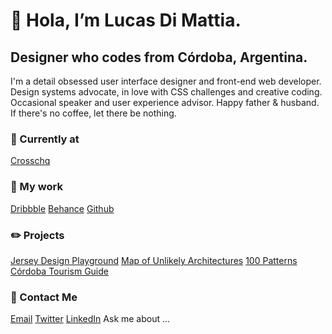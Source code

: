 # 👋 Hola, I’m Lucas Di Mattia.
## Designer who codes from Córdoba, Argentina.

I'm a detail obsessed user interface designer and front-end web developer.
Design systems advocate, in love with CSS challenges and creative coding.
Occasional speaker and user experience advisor.
Happy father & husband. If there's no coffee, let there be nothing.

### 📂 Currently at
[Crosschq](https://www.crosschq.com)

### 📂 My work
[Dribbble](http://www.dribbble.com/untallucas)
[Behance](http://www.behance.com/untallucas)
[Github](https://github.com/untallucas)
          
### ✏️ Projects
[Jersey Design Playground](https://jerseydesign.untallucas.com) 
[Map of Unlikely Architectures](https://arquitecturasimprobables.untallucas.com) 
[100 Patterns](http://100-css-patterns.afterseven.com.ar/) 
[Córdoba Tourism Guide](https://cordoba.maapu.com/) 

### 💬 Contact Me
[Email](mailto:hola@untallucas.com)
[Twitter](http://www.twitter.com/untallucas)
[LinkedIn](http://www.linkedin.com/in/lucasdimattia)
Ask me about ...
